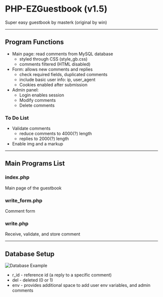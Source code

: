 PHP-EZGuestbook (v1.5)
===============

Super easy guestbook by masterk
(original by win)

-----

## Program Functions

* Main page: read comments from MySQL database
   * styled through CSS (style_gb.css)
   * comments filtered (HTML disabled)
* Form: allows new comments and replies
   * check required fields, duplicated comments
   * include basic user info: ip, user_agent
  * Cookies enabled after submission
* Admin panel:
  * Login enables session
  * Modify comments
  * Delete comments

### To Do List
* Validate comments
   * reduce comments to 4000(?) length
  * replies to 2000(?) length
* Enable img and a markup

-----

## Main Programs List

### index.php
Main page of the guestbook

### write_form.php
Comment form

### write.php
Receive, validate, and store comment


-----

## Database Setup

![Database Example](http://master2.com/gb/guestbook_db.png)

* r_id - reference id (a reply to a specific comment)
* del - deleted (0 or 1)
* env - provides additional space to add user env variables, and admin comments
